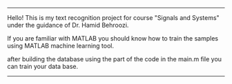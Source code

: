 ****************************************************************

Hello! This is my text recognition project for course "Signals and Systems" 
under the guidance of Dr. Hamid Behroozi.

If you are familiar with MATLAB you should know how to train the samples using MATLAB machine learning tool.

after building the database using the part of the code in the main.m file you can train your data base.

****************************************************************
